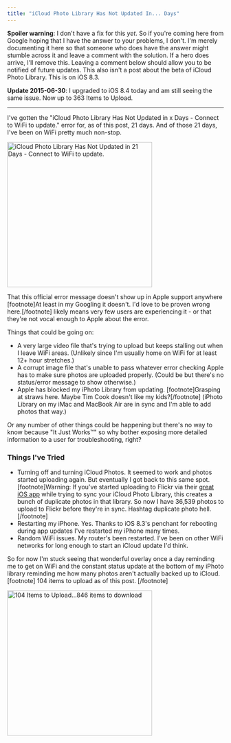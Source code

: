 ```yaml
---
title: "iCloud Photo Library Has Not Updated In... Days"
---
```

<p><strong>Spoiler warning</strong>: I don't have a fix for this <em>yet</em>. So if you're coming here from Google hoping that I have the answer to your problems, I don't. I'm merely documenting it here so that someone who does have the answer might stumble across it and leave a comment with the solution. If a hero does arrive, I'll remove this. Leaving a comment below should allow you to be notified of future updates. This also isn't a post about the beta of iCloud Photo Library. This is on iOS 8.3.</p>
<p><strong>Update 2015-06-30</strong>: I upgraded to iOS 8.4 today and am still seeing the same issue. Now up to 363 Items to Upload.</p>
<hr>
<p>I've gotten the "iCloud Photo Library Has Not Updated in x Days - Connect to WiFi to update." error for, as of this post, 21 days. And of those 21 days, I've been on WiFi pretty much non-stop.</p>
<p><img src="https://chrisenns.com/wp-content/uploads/2015/06/iCloud-Photo-Library-Has-Not-Updated-in-21-Days-Connect-to-WiFi-to-update..jpg" data-sizes="(max-width: 750px) 100vw, 750px" srcset="https://chrisenns.com/wp-content/uploads/2015/06/iCloud-Photo-Library-Has-Not-Updated-in-21-Days-Connect-to-WiFi-to-update.-169x300.jpg 169w, https://chrisenns.com/wp-content/uploads/2015/06/iCloud-Photo-Library-Has-Not-Updated-in-21-Days-Connect-to-WiFi-to-update.-337x600.jpg 337w, https://chrisenns.com/wp-content/uploads/2015/06/iCloud-Photo-Library-Has-Not-Updated-in-21-Days-Connect-to-WiFi-to-update..jpg 750w" alt="iCloud Photo Library Has Not Updated in 21 Days - Connect to WiFi to update." width="337" class="aligncenter size-full wp-image-22395" /></p>
<p>That this official error message doesn't show up in Apple support anywhere [footnote]At least in my Googling it doesn't. I'd love to be proven wrong here.[/footnote] likely means very few users are experiencing it - or that they're not vocal enough to Apple about the error.</p>
<p>Things that could be going on:</p>
<ul>
<li>A very large video file that's trying to upload but keeps stalling out when I leave WiFi areas. (Unlikely since I'm usually home on WiFi for at least 12+ hour stretches.)</li>
<li>A corrupt image file that's unable to pass whatever error checking Apple has to make sure photos are uploaded properly. (Could be but there's no status/error message to show otherwise.)</li>
<li>Apple has blocked my iPhoto Library from updating. [footnote]Grasping at straws here. Maybe Tim Cook doesn't like my kids?[/footnote] (iPhoto Library on my iMac and MacBook Air are in sync and I'm able to add photos that way.)</li>
</ul>
<p>Or any number of other things could be happening but there's no way to know because "It Just Works™" so why bother exposing more detailed information to a user for troubleshooting, right?</p>
<h3>Things I've Tried</h3>
<ul>
<li>Turning off and turning iCloud Photos. It seemed to work and photos started uploading again. But eventually I got back to this same spot. [footnote]Warning: If you've started uploading to Flickr via their <a href="https://geo.itunes.apple.com/ca/app/flickr/id328407587?mt=8&uo=6&at=10l4Ki">great iOS app</a> while trying to sync your iCloud Photo Library, this creates a bunch of duplicate photos in that library. So now I have 36,539 photos to upload to Flickr before they're in sync. Hashtag duplicate photo hell.[/footnote]</li>
<li>Restarting my iPhone. Yes. Thanks to iOS 8.3's penchant for rebooting during app updates I've restarted my iPhone many times.</li>
<li>Random WiFi issues. My router's been restarted. I've been on other WiFi networks for long enough to start an iCloud update I'd think.</li>
</ul>
<p>So for now I'm stuck seeing that wonderful overlay once a day reminding me to get on WiFi and the constant status update at the bottom of my iPhoto library reminding me how many photos aren't actually backed up to iCloud. [footnote] 104 items to upload as of this post. [/footnote]</p>
<p><img src="https://chrisenns.com/wp-content/uploads/2015/06/104-Items-to-Upload...846-items-to-download.jpg" data-sizes="(max-width: 750px) 100vw, 750px" srcset="https://chrisenns.com/wp-content/uploads/2015/06/104-Items-to-Upload...846-items-to-download-169x300.jpg 169w, https://chrisenns.com/wp-content/uploads/2015/06/104-Items-to-Upload...846-items-to-download-337x600.jpg 337w, https://chrisenns.com/wp-content/uploads/2015/06/104-Items-to-Upload...846-items-to-download.jpg 750w" alt="104 Items to Upload...846 items to download" width="337" class="aligncenter size-full wp-image-22396" /></p>
